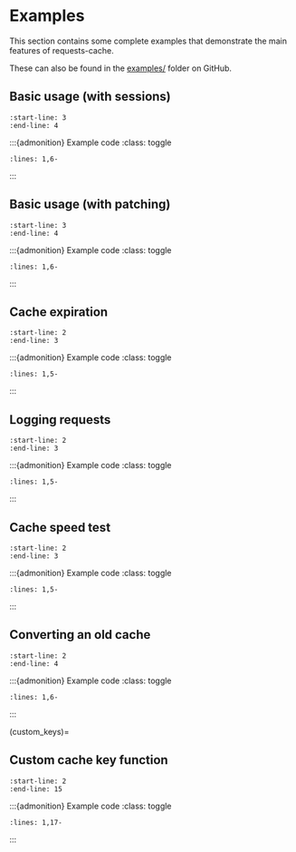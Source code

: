 # Examples
This section contains some complete examples that demonstrate the main features of requests-cache.

These can also be found in the
[examples/](https://github.com/reclosedev/requests-cache/tree/master/examples) folder on GitHub.

## Basic usage (with sessions)
```{include} ../examples/basic_usage.py
:start-line: 3
:end-line: 4
```

:::{admonition} Example code
:class: toggle
```{literalinclude} ../examples/basic_usage.py
:lines: 1,6-
```
:::

## Basic usage (with patching)
```{include} ../examples/session_patch.py
:start-line: 3
:end-line: 4
```

:::{admonition} Example code
:class: toggle
```{literalinclude} ../examples/session_patch.py
:lines: 1,6-
```
:::

## Cache expiration
```{include} ../examples/expiration.py
:start-line: 2
:end-line: 3
```

:::{admonition} Example code
:class: toggle
```{literalinclude} ../examples/expiration.py
:lines: 1,5-
```
:::

## Logging requests
```{include} ../examples/log_requests.py
:start-line: 2
:end-line: 3
```

:::{admonition} Example code
:class: toggle
```{literalinclude} ../examples/log_requests.py
:lines: 1,5-
```
:::

## Cache speed test
```{include} ../examples/benchmark.py
:start-line: 2
:end-line: 3
```

:::{admonition} Example code
:class: toggle
```{literalinclude} ../examples/benchmark.py
:lines: 1,5-
```
:::

## Converting an old cache
```{include} ../examples/convert_cache.py
:start-line: 2
:end-line: 4
```

:::{admonition} Example code
:class: toggle
```{literalinclude} ../examples/convert_cache.py
:lines: 1,6-
```
:::

(custom_keys)=
## Custom cache key function
```{include} ../examples/custom_cache_keys.py
:start-line: 2
:end-line: 15
```

:::{admonition} Example code
:class: toggle
```{literalinclude} ../examples/custom_cache_keys.py
:lines: 1,17-
```
:::
